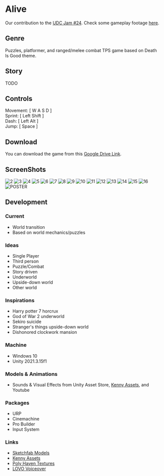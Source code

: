 # Alive

Our contribution to the [UDC Jam #24](https://itch.io/jam/udc-jam-24/). Check some gameplay footage [here](.).

## Genre

Puzzles, platformer, and ranged/melee combat TPS game based on Death Is Good theme.

## Story

TODO

## Controls

Movement: [ W A S D ]  
Sprint: [ Left Shift ]  
Dash: [ Left Alt ]  
Jump: [ Space ]

## Download

You can download the game from this [Google Drive Link](.).

## ScreenShots

![2](https://user-images.githubusercontent.com/68661639/207155132-776051d1-4f0f-4be3-8305-b59df7ddda8c.JPG)
![3](https://user-images.githubusercontent.com/68661639/207155136-25d0d247-31e4-4bea-94a8-4221f5f7d7cc.JPG)
![4](https://user-images.githubusercontent.com/68661639/207155142-1c4b8aef-78bb-4656-973e-ab861dea322a.JPG)
![5](https://user-images.githubusercontent.com/68661639/207155150-f6b03e70-a0ae-4b5e-b62c-e38d5c52f8b9.JPG)
![6](https://user-images.githubusercontent.com/68661639/207155158-db275238-d5b3-409c-ac27-b491140bfd4b.JPG)
![7](https://user-images.githubusercontent.com/68661639/207155163-1f36f386-cf55-455d-9a85-c1a84019138f.JPG)
![8](https://user-images.githubusercontent.com/68661639/207155172-a71c850f-53e6-42f9-9533-ca04b5705270.JPG)
![9](https://user-images.githubusercontent.com/68661639/207155179-18728298-3212-4960-a505-667591138fac.JPG)
![10](https://user-images.githubusercontent.com/68661639/207155186-71e7e718-c56b-4b63-a04c-2d27d0a39826.JPG)
![11](https://user-images.githubusercontent.com/68661639/207155195-b994f0a5-a44f-40aa-a3ea-9bf96643c817.JPG)
![12](https://user-images.githubusercontent.com/68661639/207155199-2aa5570a-7641-49eb-99c7-c45679df8b69.JPG)
![13](https://user-images.githubusercontent.com/68661639/207155205-e236643a-5181-493f-b0c2-86e4552a2ed0.JPG)
![14](https://user-images.githubusercontent.com/68661639/207155215-a2106188-9698-48db-9f1f-a8340c4b30c2.JPG)
![15](https://user-images.githubusercontent.com/68661639/207155230-5d87c22c-0495-45c5-b94c-efcb98813ac1.JPG)
![16](https://user-images.githubusercontent.com/68661639/207155235-640c5b39-feba-45d6-8147-58e1002b4555.JPG)
![POSTER](https://user-images.githubusercontent.com/68661639/207155239-23113d00-28ea-46a7-80e1-e8b0765d302d.JPG)


## Development

### Current

- World transition
- Based on world mechanics/puzzles

### Ideas

- Single Player
- Third person
- Puzzle/Combat
- Story driven
- Underworld
- Upside-down world
- Other world

### Inspirations

- Harry potter 7 horcrux
- God of War 2 underworld
- Sekiro suicide
- Stranger's things upside-down world
- Dishonored clockwork mansion

### Machine

- Windows 10
- Unity 2021.3.15f1

### Models & Animations

- Sounds & Visual Effects from Unity Asset Store, [Kenny Assets](https://kenney.nl/), and Youtube

### Packages

- URP
- Cinemachine
- Pro Builder
- Input System

### Links

- [Sketchfab Models](https://sketchfab.com/)
- [Kenny Assets](https://kenney.nl/)
- [Poly Haven Textures](https://polyhaven.com/)
- [LOVO Voiceover](https://studio.lovo.ai/)
